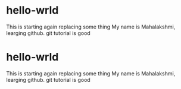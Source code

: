 # hello-wrld
This is starting again
replacing some thing
My name is Mahalakshmi, learging github.
git tutorial is good

# hello-wrld
This is starting again
replacing some thing
My name is Mahalakshmi, learging github.
git tutorial is good
